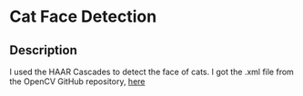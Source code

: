 # Cat Face Detection

## Description

I used the HAAR Cascades to detect the face of cats. I got the .xml file from the OpenCV GitHub repository, [here](https://github.com/opencv/opencv/blob/master/data/haarcascades/haarcascade_frontalcatface.xml)
